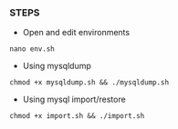 ### STEPS

- Open and edit environments
```
nano env.sh
```

- Using mysqldump
```
chmod +x mysqldump.sh && ./mysqldump.sh
```

- Using mysql import/restore
```
chmod +x import.sh && ./import.sh
```